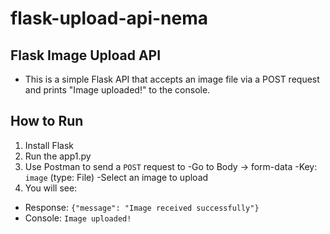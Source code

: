 # flask-upload-api-nema

## Flask Image Upload API

- This is a simple Flask API that accepts an image file via a POST request and prints "Image uploaded!" to the console.

##  How to Run

1. Install Flask
2. Run the app1.py
3. Use Postman to send a `POST` request to
  -Go to Body → form-data
  -Key: `image` (type: File)
  -Select an image to upload
4. You will see:
  - Response: `{"message": "Image received successfully"}`
  - Console: `Image uploaded!`
